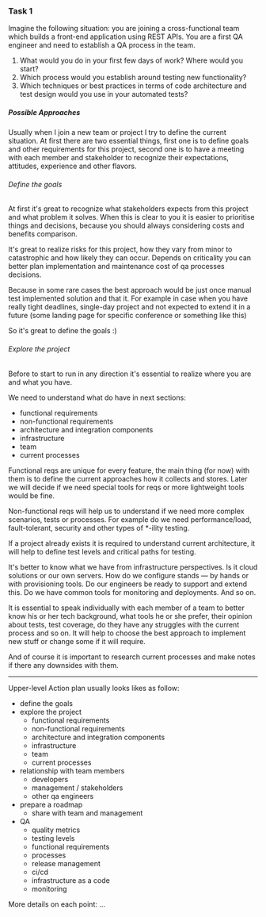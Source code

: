 
### Task 1

Imagine the following situation: you are joining a cross-functional team which builds a front-end application using REST APIs. You are a first QA engineer and need to establish a QA process in the team.
1. What would you do in your first few days of work? Where would you start?
2. Which process would you establish around testing new functionality?
3. Which techniques or best practices in terms of code architecture and test design would you use in your automated tests?



##### Possible Approaches

Usually when I join a new team or project I try to define the current situation. At first there are two essential things, first one is to define goals and other requirements for this project, second one is to have a meeting with each member and stakeholder to recognize their expectations, attitudes, experience and other flavors. 


###### Define the goals

At first it's great to recognize what stakeholders expects from this project and what problem it solves. When this is clear to you it is easier to prioritise things and decisions, because you should always considering costs and benefits comparison. 

It's great to realize risks for this project, how they vary from minor to catastrophic and how likely they can occur. 
Depends on criticality you can better plan implementation and maintenance cost of qa processes decisions. 

Because in some rare cases the best approach would be just once manual test implemented solution and that it. For example in case when you have really tight deadlines, single-day project and not expected to extend it in a future (some landing page for specific conference or something like this)

So it's great to define the goals :)

###### Explore the project

Before to start to run in any direction it's essential to realize where you are and what you have. 

We need to understand what do have in next sections: 
- functional requirements
- non-functional requirements
- architecture and integration components
- infrastructure
- team
- current processes

Functional reqs are unique for every feature, the main thing (for now) with them is to define the current approaches how it collects and stores. Later we will decide if we need special tools for reqs or more lightweight tools would be fine. 

Non-functional reqs will help us to understand if we need more complex scenarios, tests or processes. For example do we need performance/load, fault-tolerant, security and other types of *-ility testing.

If a project already exists it is required to understand current architecture, it will help to define test levels and critical paths for testing. 

It's better to know what we have from infrastructure perspectives. Is it cloud solutions or our own servers. How do we configure stands — by hands or with provisioning tools. Do our engineers be ready to support and extend this. Do we have common tools for monitoring and deployments. And so on. 

It is essential to speak individually with each member of a team to better know his or her tech background, what tools he or she prefer, their opinion about tests, test coverage, do they have any struggles with the current process and so on. It will help to choose the best approach to implement new stuff or change some if it will require. 

And of course it is important to research current processes and make notes if there any downsides with them. 


-----
Upper-level Action plan usually looks likes as follow: 
- define the goals
- explore the project
  - functional requirements
  - non-functional requirements
  - architecture and integration components
  - infrastructure
  - team
  - current processes
- relationship with team members
  - developers
  - management / stakeholders
  - other qa engineers
- prepare a roadmap 
  - share with team and management
- QA
  - quality metrics
  - testing levels
  - functional requirements
  - processes
  - release management
  - ci/cd
  - infrastructure as a code
  - monitoring


More details on each point: ...


